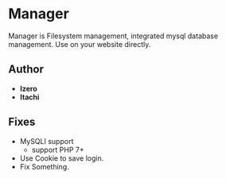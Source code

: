 # Manager
Manager is Filesystem management, integrated mysql database management. Use on your website directly.
## Author
- **Izero**
- **Itachi**
## Fixes
- MySQLI support
    - support PHP 7+
- Use Cookie to save login.
- Fix Something.
